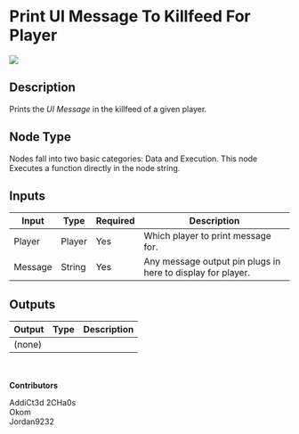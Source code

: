 # Print UI Message To Killfeed For Player
![](../../../.gitbook/assets/print-ui-message-to-killfeed-for-player.png)
## Description
Prints the _UI Message_ in the killfeed of a given player.  

## Node Type
Nodes fall into two basic categories: Data and Execution. This node Executes a function directly in the node string.

## Inputs
| Input | Type | Required | Description |
|------------------|------------------|----------|--------------------------------------------------------------|
| Player | Player | Yes | Which player to print message for. |
| Message | String | Yes | Any message output pin plugs in here to display for player. |

## Outputs
| Output | Type | Description |
|------------------|------------------|--------------------------------------------------------------|
| (none) | | |

\
\
**Contributors**

AddiCt3d 2CHa0s \
Okom \
Jordan9232